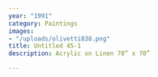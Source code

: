 ```yaml
---
year: "1991"
category: Paintings
images:
- "/uploads/olivetti838.png"
title: Untitled 45-1
description: Acrylic on Linen 70” x 70”

---
```

